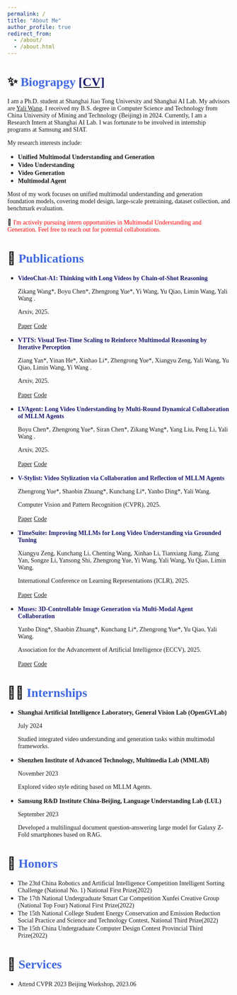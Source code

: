 ```yaml
---
permalink: /
title: "About Me"
author_profile: true
redirect_from: 
  - /about/
  - /about.html
---
```



✨ <font face="Cambria" color=RoyalBlue>Biograpgy</font> [<font face="Cambria" color=MidnightBlue>[CV]</font>](files/CV_ZhengrongYue.pdf)
======

<font face="Cambria">I am a Ph.D. student at Shanghai Jiao Tong University and Shanghai AI Lab. My advisors are </font>[<font face="Cambria">Yali Wang</font>](https://scholar.google.com/citations?hl=zh-CN&user=hD948dkAAAAJ)<font face="Cambria">. I received my B.S. degree in Computer Science and Technology from China University of Mining and Technology (Beijing) in 2024. Currently, I am a Research Intern at Shanghai AI Lab. I was fortunate to be involved in internship programs at Samsung and SIAT.</font>

<font face="Cambria">My research interests include:</font> 
- **<font face="Cambria">Unified Multimodal Understanding and Generation</font>**
- **<font face="Cambria">Video Understanding</font>**
- **<font face="Cambria">Video Generation</font>**
- **<font face="Cambria">Multimodal Agent</font>**

<font face="Cambria">Most of my work focuses on unified multimodal understanding and generation foundation models, covering model design, large-scale pretraining, dataset collection, and benchmark evaluation.</font>

🙏 <font face="Cambria" color=Red>I'm actively pursuing intern opportunities in Multimodal Understanding and Generation. Feel free to reach out for potential collaborations.</font>


📑 <font face="Cambria" color=RoyalBlue>Publications</font>
======

- **<font face="Cambria" color=MidnightBlue>VideoChat-A1: Thinking with Long Videos by Chain-of-Shot Reasoning</font>**
  
  <font face="Cambria">Zikang Wang*, Boyu Chen*, Zhengrong Yue*, Yi Wang, Yu Qiao, Limin Wang, Yali Wang .</font>
  
  <font face="Cambria">Arxiv, 2025.</font>
  
  [<font face="Cambria">Paper</font>]() [<font face="Cambria">Code</font>]()

- **<font face="Cambria" color=MidnightBlue>VTTS: Visual Test-Time Scaling to Reinforce Multimodal Reasoning by Iterative Perception</font>**

  <font face="Cambria">Ziang Yan*, Yinan He*, Xinhao Li*, Zhengrong Yue*, Xiangyu Zeng, Yali Wang, Yu Qiao, Limin Wang, Yi Wang .</font>

  <font face="Cambria">Arxiv, 2025.</font>
  
  [<font face="Cambria">Paper</font>]() [<font face="Cambria">Code</font>]()

- **<font face="Cambria" color=MidnightBlue>LVAgent: Long Video Understanding by Multi-Round Dynamical Collaboration of MLLM Agents</font>**

  <font face="Cambria">Boyu Chen*, Zhengrong Yue*, Siran Chen*, Zikang Wang*, Yang Liu, Peng Li, Yali Wang .</font>
  
  <font face="Cambria">Arxiv, 2025.</font>
  
  [<font face="Cambria">Paper</font>]() [<font face="Cambria">Code</font>]()

- **<font face="Cambria" color=MidnightBlue>V-Stylist: Video Stylization via Collaboration and Reflection of MLLM Agents</font>**

  <font face="Cambria">Zhengrong Yue*, Shaobin Zhuang*, Kunchang Li*, Yanbo Ding*, Yali Wang.</font>
  
  <font face="Cambria">Computer Vision and Pattern Recognition (CVPR), 2025.</font>
  
  [<font face="Cambria">Paper</font>]() [<font face="Cambria">Code</font>]()

- **<font face="Cambria" color=MidnightBlue>TimeSuite: Improving MLLMs for Long Video Understanding via Grounded Tuning</font>**
  
  <font face="Cambria">Xiangyu Zeng, Kunchang Li, Chenting Wang, Xinhao Li, Tianxiang Jiang, Ziang Yan, Songze Li, Yansong Shi, Zhengrong Yue, Yi Wang, Yali Wang, Yu Qiao, Limin Wang.</font>
  
  <font face="Cambria">International Conference on Learning Representations (ICLR), 2025.</font>
  
  [<font face="Cambria">Paper</font>]() [<font face="Cambria">Code</font>]()

- **<font face="Cambria" color=MidnightBlue>Muses: 3D-Controllable Image Generation via Multi-Modal Agent Collaboration</font>**
  
  <font face="Cambria">Yanbo Ding*, Shaobin Zhuang*, Kunchang Li*, Zhengrong Yue*, Yu Qiao, Yali Wang.</font>
  
  <font face="Cambria">Association for the Advancement of Artificial Intelligence (ECCV), 2025.</font>
  
  [<font face="Cambria">Paper</font>]() [<font face="Cambria">Code</font>]()


🤵🏻 <font face="Cambria" color=RoyalBlue>Internships</font>
======


- **<font face="Cambria">Shanghai Artificial Intelligence Laboratory, General Vision Lab (OpenGVLab)</font>**
  
  <font face="Cambria">July 2024</font>

  <font face="Cambria">Studied integrated video understanding and generation tasks within multimodal frameworks.</font>
  
- **<font face="Cambria">Shenzhen Institute of Advanced Technology, Multimedia Lab (MMLAB)</font>**

  <font face="Cambria">November 2023</font>

  <font face="Cambria">Explored video style editing based on MLLM Agents.</font>
  
- **<font face="Cambria">Samsung R&D Institute China-Beijing, Language Understanding Lab (LUL)</font>**

  <font face="Cambria">September 2023</font>

  <font face="Cambria">Developed a multilingual document question-answering large model for Galaxy Z-Fold smartphones based on RAG.</font>



🏅 <font face="Cambria" color=RoyalBlue>Honors</font>
======

- <font face="Cambria">The 23td China Robotics and Artificial Intelligence Competition Intelligent Sorting Challenge (National No. 1) National First Prize(2022)</font>
- <font face="Cambria">The 17th National Undergraduate Smart Car Competition Xunfei Creative Group (National Top Four) National First Prize(2022)</font>
- <font face="Cambria">The 15th National College Student Energy Conservation and Emission Reduction Social Practice and Science and Technology Contest, National Third Prize(2022)</font>
- <font face="Cambria">The 15th China Undergraduate Computer Design Contest Provincial Third Prize(2022)</font>




🤝 <font face="Cambria" color=RoyalBlue>Services</font>
======

- <font face="Cambria">Attend CVPR 2023 Beijing Workshop, 2023.06</font>
    

